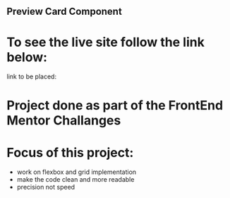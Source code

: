 ## Preview Card Component

# To see the live site follow the link below:

link to be placed:

# Project done as part of the FrontEnd Mentor Challanges

# Focus of this project:

- work on flexbox and grid implementation
- make the code clean and more readable
- precision not speed
